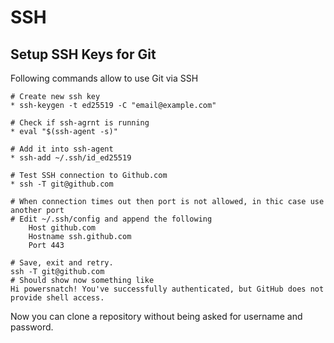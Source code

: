 # SSH
## Setup SSH Keys for Git
Following commands allow to use Git via SSH

    # Create new ssh key
    * ssh-keygen -t ed25519 -C "email@example.com"

    # Check if ssh-agrnt is running
    * eval "$(ssh-agent -s)"

    # Add it into ssh-agent
    * ssh-add ~/.ssh/id_ed25519

    # Test SSH connection to Github.com
    * ssh -T git@github.com

    # When connection times out then port is not allowed, in thic case use another port
    # Edit ~/.ssh/config and append the following
        Host github.com
        Hostname ssh.github.com
        Port 443

    # Save, exit and retry.
    ssh -T git@github.com
    # Should show now something like
    Hi powersnatch! You've successfully authenticated, but GitHub does not provide shell access.

Now you can clone a repository without being asked for username and password.



